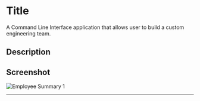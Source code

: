 # Title
A Command Line Interface application that allows user to build a custom engineering team. 


## Description


## Screenshot
![Employee Summary 1]()






- - -



